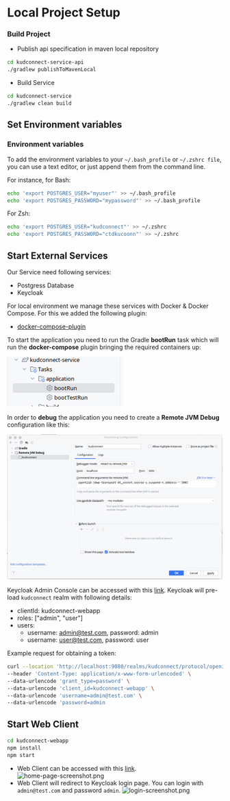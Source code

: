# Local Project Setup

### Build Project

- Publish api specification in maven local repository
```bash
cd kudconnect-service-api
./gradlew publishToMavenLocal
```

- Build Service
```bash
cd kudconnect-service
./gradlew clean build 
```

## Set Environment variables

### Environment variables
To add the environment variables to your `~/.bash_profile` or `~/.zshrc file`, you can use a text editor, or just append them from the command line.

For instance, for Bash:
```bash
echo 'export POSTGRES_USER="myuser"' >> ~/.bash_profile
echo 'export POSTGRES_PASSWORD="mypassword"' >> ~/.bash_profile
```

For Zsh:
```bash
echo 'export POSTGRES_USER="kudconnect"' >> ~/.zshrc
echo 'export POSTGRES_PASSWORD="ctdkucoonn"' >> ~/.zshrc
```

## Start External Services

Our Service need following services:
- Postgress Database
- Keycloak 

For local environment we manage these services with Docker & Docker Compose. For this we added the following plugin:

* [docker-compose-plugin](https://plugins.gradle.org/plugin/com.palantir.docker-compose)

To start the application you need to run the Gradle **bootRun** task which will run the **docker-compose** plugin bringing
the required containers up:

![bootRun](../../images/boot-run.png)

In order to **debug** the application you need to create a **Remote JVM Debug** configuration like this:

![localDebug](../../images/local-debug.png)

Keycloak Admin Console can be accessed with this [link](http://127.0.0.1:9080).
Keycloak will pre-load `kudconnect` realm with following details:
- clientId: kudconnect-webapp
- roles: ["admin", "user"]
- users:
  - username: admin@test.com, password: admin
  - username: user@test.com, password: user

Example request for obtaining a token:

```bash
curl --location 'http://localhost:9080/realms/kudconnect/protocol/openid-connect/token' \
--header 'Content-Type: application/x-www-form-urlencoded' \
--data-urlencode 'grant_type=password' \
--data-urlencode 'client_id=kudconnect-webapp' \
--data-urlencode 'username=admin@test.com' \
--data-urlencode 'password=admin
```

## Start Web Client 

```bash
cd kudconnect-webapp
npm install
npm start
```

- Web Client can be accessed with this [link](http://localhost:3000).
![home-page-screenshot.png](..%2F..%2Fkudconnect-service%2Fdiagrams%2Fhome-page-screenshot.png)
- Web Client will redirect to Keycloak login page. You can login with `admin@test.com` and password `admin`.
![login-screenshot.png](..%2F..%2Fkudconnect-service%2Fdiagrams%2Flogin-screenshot.png)





